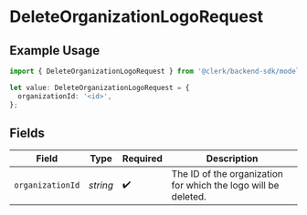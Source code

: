 # DeleteOrganizationLogoRequest

## Example Usage

```typescript
import { DeleteOrganizationLogoRequest } from '@clerk/backend-sdk/models/operations';

let value: DeleteOrganizationLogoRequest = {
  organizationId: '<id>',
};
```

## Fields

| Field            | Type     | Required           | Description                                                    |
| ---------------- | -------- | ------------------ | -------------------------------------------------------------- |
| `organizationId` | _string_ | :heavy_check_mark: | The ID of the organization for which the logo will be deleted. |
